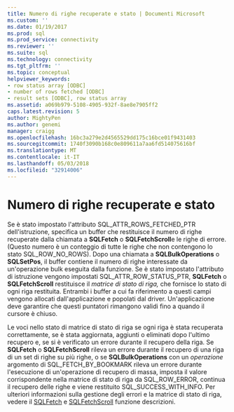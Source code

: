```yaml
---
title: Numero di righe recuperate e stato | Documenti Microsoft
ms.custom: ''
ms.date: 01/19/2017
ms.prod: sql
ms.prod_service: connectivity
ms.reviewer: ''
ms.suite: sql
ms.technology: connectivity
ms.tgt_pltfrm: ''
ms.topic: conceptual
helpviewer_keywords:
- row status array [ODBC]
- number of rows fetched [ODBC]
- result sets [ODBC], row status array
ms.assetid: a069b979-5108-4905-932f-8ae8e7905ff2
caps.latest.revision: 5
author: MightyPen
ms.author: genemi
manager: craigg
ms.openlocfilehash: 16bc3a279e2d4565529dd175c16bce01f9431403
ms.sourcegitcommit: 1740f3090b168c0e809611a7aa6fd514075616bf
ms.translationtype: MT
ms.contentlocale: it-IT
ms.lasthandoff: 05/03/2018
ms.locfileid: "32914006"
---
```

# <a name="number-of-rows-fetched-and-status"></a>Numero di righe recuperate e stato
Se è stato impostato l'attributo SQL_ATTR_ROWS_FETCHED_PTR dell'istruzione, specifica un buffer che restituisce il numero di righe recuperate dalla chiamata a **SQLFetch** o **SQLFetchScroll**e le righe di errore. (Questo numero è un conteggio di tutte le righe che non contengono lo stato SQL_ROW_NO_ROWS). Dopo una chiamata a **SQLBulkOperations** o **SQLSetPos**, il buffer contiene il numero di righe interessate da un'operazione bulk eseguita dalla funzione. Se è stato impostato l'attributo di istruzione vengono impostati SQL_ATTR_ROW_STATUS_PTR, **SQLFetch** o **SQLFetchScroll** restituisce il *matrice di stato di riga,* che fornisce lo stato di ogni riga restituita. Entrambi i buffer a cui fa riferimento a questi campi vengono allocati dall'applicazione e popolati dal driver. Un'applicazione deve garantire che questi puntatori rimangono validi fino a quando il cursore è chiuso.  
  
 Le voci nello stato di matrice di stato di riga se ogni riga è stata recuperata correttamente, se è stata aggiornata, aggiunti o eliminati dopo l'ultimo recupero e, se si è verificato un errore durante il recupero della riga. Se **SQLFetch** o **SQLFetchScroll** rileva un errore durante il recupero di una riga di un set di righe su più righe, o se **SQLBulkOperations** con un *operazione*  argomento di SQL_FETCH_BY_BOOKMARK rileva un errore durante l'esecuzione di un'operazione di recupero di massa, imposta il valore corrispondente nella matrice di stato di riga da SQL_ROW_ERROR, continua il recupero delle righe e viene restituito SQL_SUCCESS_WITH_INFO. Per ulteriori informazioni sulla gestione degli errori e la matrice di stato di riga, vedere il [SQLFetch](../../../odbc/reference/syntax/sqlfetch-function.md) e [SQLFetchScroll](../../../odbc/reference/syntax/sqlfetchscroll-function.md) funzione descrizioni.
